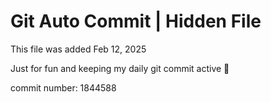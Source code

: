 # Git Auto Commit | Hidden File

This file was added Feb 12, 2025

Just for fun and keeping my daily git commit active 🤪

commit number: 1844588
